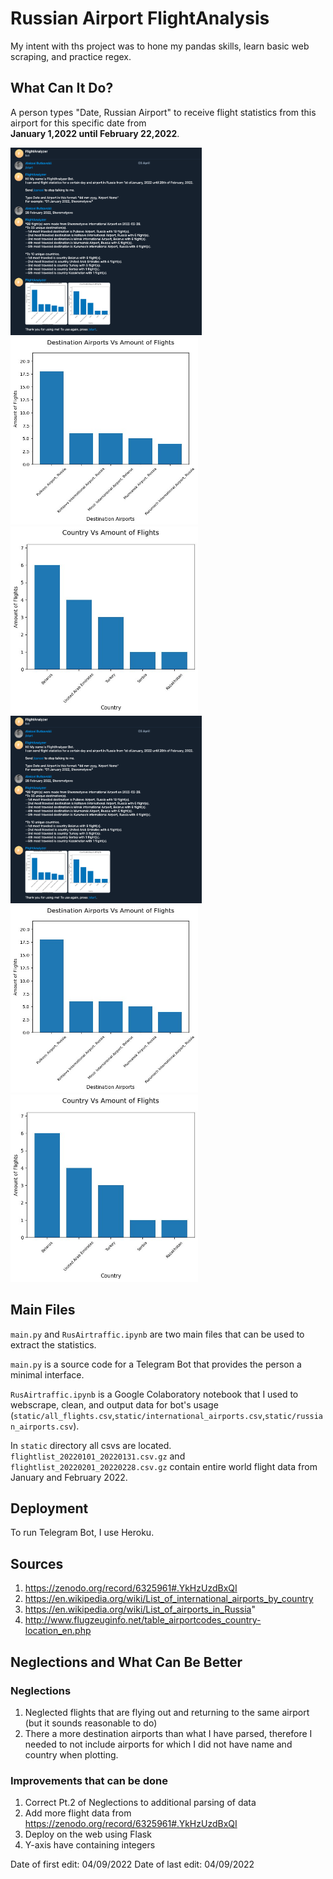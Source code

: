 # Russian Airport FlightAnalysis

My intent with ths project was to hone my pandas skills, learn basic web scraping, and practice regex.

## What Can It Do?

A person types "Date, Russian Airport" to receive flight statistics from this airport for this specific date from \
__January 1,2022 until February 22,2022__.


<div class="row">
  <div class="column">
    <img alt="screenshot" height="300" src="README_files/Interface.png" />
  </div>
  <div class="column">
    <img alt="plot" height="300" src="README_files/Destinations.jpeg" width="300"/>
  </div>
  <div class="column">
    <img alt="plot2" height="300" src="README_files/Countries.jpeg" width="300"/>
  </div>
</div>
<img alt="screenshot" height="300" src="README_files/Interface.png" />
<img alt="plot" height="300" src="README_files/Destinations.jpeg" width="300"/>
<img alt="plot2" height="300" src="README_files/Countries.jpeg" width="300"/>


## Main Files

`main.py` and `RusAirtraffic.ipynb` are two main files that can be used to extract the statistics.

`main.py` is a source code for a Telegram Bot that provides the person a minimal interface.

`RusAirtraffic.ipynb` is a Google Colaboratory notebook that I used to webscrape, clean, and output data for bot's usage\
(`static/all_flights.csv`,`static/international_airports.csv`,`static/russian_airports.csv`).

In `static` directory all csvs are located.
`flightlist_20220101_20220131.csv.gz` and `flightlist_20220201_20220228.csv.gz` contain entire world flight data from\
January and February 2022.

## Deployment

To run Telegram Bot, I use Heroku.


## Sources
1. https://zenodo.org/record/6325961#.YkHzUzdBxQI
2. https://en.wikipedia.org/wiki/List_of_international_airports_by_country
3. https://en.wikipedia.org/wiki/List_of_airports_in_Russia"
4. http://www.flugzeuginfo.net/table_airportcodes_country-location_en.php

## Neglections and What Can Be Better

### Neglections

1. Neglected flights that are flying out and returning to the same airport (but it sounds reasonable to do)
2. There a more destination airports than what I have parsed, therefore I needed to not include airports for which I did not have name and country when plotting.


### Improvements that can be done
1. Correct Pt.2 of Neglections to additional parsing of data
2. Add more flight data from https://zenodo.org/record/6325961#.YkHzUzdBxQI
3. Deploy on the web using Flask 
4. Y-axis have containing integers

Date of first edit: 04/09/2022
Date of last edit: 04/09/2022